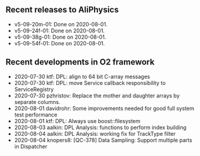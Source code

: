 ## Recent releases to AliPhysics
- v5-09-20m-01: Done on 2020-08-01.
- v5-09-24f-01: Done on 2020-08-01.
- v5-09-38g-01: Done on 2020-08-01.
- v5-09-54f-01: Done on 2020-08-01.
## Recent developments in O2 framework
- 2020-07-30 ktf: DPL: align to 64 bit C-array messages
- 2020-07-30 ktf: DPL: move Service callback responsibility to ServiceRegistry
- 2020-07-30 pzhristov: Replace the mother and daughter arrays by separate columns.
- 2020-08-01 davidrohr: Some improvements needed for good full system test performance
- 2020-08-01 ktf: DPL: Always use boost::filesystem
- 2020-08-03 aalkin: DPL Analysis: functions to perform index building
- 2020-08-04 aalkin: DPL Analysis: working fix for TrackType filter
- 2020-08-04 knopers8: [QC-378] Data Sampling: Support multiple parts in Dispatcher
